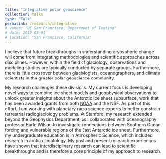 ```yaml
---
title: "Integrative polar geoscience"
collection: talks
type: "Talk"
permalink: /research/integrative
# venue: "UC San Francisco, Department of Testing"
# date: 2012-03-01
# location: "San Francisco, California"
---
```


I believe that future breakthroughs in understanding cryospheric change will come from integrating methodologies and scientific approaches across disciplines. However, within the field of glaciology, observations and modeling studies are typically conducted by separate groups. Furthermore, there is little crossover between glaciologists, oceanographers, and climate scientists in the greater polar geoscience community.

My research challenges these divisions. My current focus is developing novel ways to combine ice sheet models and geophysical observations to unlock greater insights about the Antarctic ice sheet subsurface, work that has been awarded grants from both [NOAA](https://cpaess.ucar.edu/cgc/class-34) and the NSF. As part of this effort, I am working with planetary radio science experts to better constrain terrestrial radioglaciology problems. At Stanford, my research extended beyond the Geophysics Department, as I collaborated with oceanography professor Earle Wilson to investigate connections between Southern Ocean forcing and vulnerable regions of the East Antarctic ice sheet. Furthermore, my undergraduate education is in Atmospheric Science, which included research in arctic climatology. My past and present research experiences have shown that interdisciplinary research can lead to scientific breakthroughs and is therefore a core principle of my approach to research.

